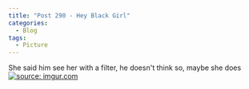 ```yaml
---
title: "Post 290 - Hey Black Girl"
categories:
  - Blog
tags:
  - Picture
---
```


She said him see her with a filter, he doesn't think so, maybe she does
<a href="https://imgur.com/OAGmLKL"><img src="https://i.imgur.com/OAGmLKL.jpg" title="source: imgur.com" /></a>

<script src="https://utteranc.es/client.js"
        repo="serendipityinlife/serendipityinlife.github.io"
        issue-term="pathname"
        theme="github-light"
        crossorigin="anonymous"
        async>
</script>

